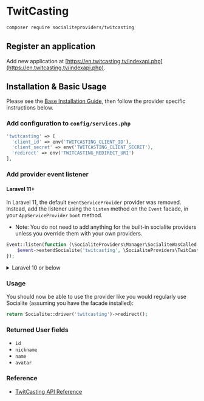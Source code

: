 # TwitCasting

```bash
composer require socialiteproviders/twitcasting
```

## Register an application

Add new application at [https://en.twitcasting.tv/indexapi.php](https://en.twitcasting.tv/indexapi.php).

## Installation & Basic Usage

Please see the [Base Installation Guide](https://socialiteproviders.com/usage/), then follow the provider specific instructions below.

### Add configuration to `config/services.php`

```php
'twitcasting' => [
  'client_id' => env('TWITCASTING_CLIENT_ID'),
  'client_secret' => env('TWITCASTING_CLIENT_SECRET'),
  'redirect' => env('TWITCASTING_REDIRECT_URI')
],
```

### Add provider event listener

#### Laravel 11+

In Laravel 11, the default `EventServiceProvider` provider was removed. Instead, add the listener using the `listen` method on the `Event` facade, in your `AppServiceProvider` `boot` method.

* Note: You do not need to add anything for the built-in socialite providers unless you override them with your own providers.

```php
Event::listen(function (\SocialiteProviders\Manager\SocialiteWasCalled $event) {
    $event->extendSocialite('twitcasting', \SocialiteProviders\TwitCasting\Provider::class);
});
```
<details>
<summary>
Laravel 10 or below
</summary>
Configure the package's listener to listen for `SocialiteWasCalled` events.

Add the event to your `listen[]` array in `app/Providers/EventServiceProvider`. See the [Base Installation Guide](https://socialiteproviders.com/usage/) for detailed instructions.

```php
protected $listen = [
    \SocialiteProviders\Manager\SocialiteWasCalled::class => [
        // ... other providers
        \SocialiteProviders\TwitCasting\TwitCastingExtendSocialite::class.'@handle',
    ],
];
```
</details>

### Usage

You should now be able to use the provider like you would regularly use Socialite (assuming you have the facade installed):

```php
return Socialite::driver('twitcasting')->redirect();
```

### Returned User fields

- ``id``
- ``nickname``
- ``name``
- ``avatar``

### Reference

- [TwitCasting API Reference](https://apiv2-doc.twitcasting.tv)

